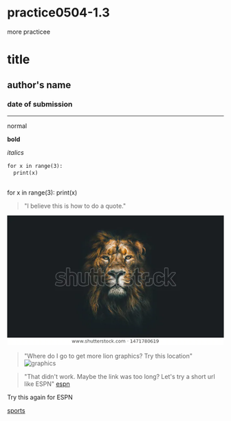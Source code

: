 # practice0504-1.3
more practicee
# title
## author's name
### date of submission
---

normal

**bold**

*italics*

```
for x in range(3):
  print(x)
  
  ```
  
for x in range(3):
  print(x)
  
 >"I believe this is how to do a quote."

![lion pic](https://raw.githubusercontent.com/jholliejr/practice0504-1.3/master/lion-dark-2.webp)


> "Where do I go to get more lion graphics?  Try this location" ![graphics](https://www.google.com/search?q=lion+pics&rlz=1C1SQJL_enUS892US893&sxsrf=ALeKk03_0k1mrq2q9hNd7MKvA4j1e4_LkQ:1588618770225&tbm=isch&source=iu&ictx=1&fir=YaESbcVNS2_87M%253A%252CWbPQlFGadCOtnM%252C_&vet=1&usg=AI4_-kSNPkMBFTEjJWkXw_7MIsSYuENAqA&sa=X&ved=2ahUKEwis8O2L8prpAhVDRK0KHe6JC84Q9QEwBnoECAoQPA#imgrc=YaESbcVNS2_87M:)

>"That didn't work.  Maybe the link was too long?  Let's try a short url like ESPN" [espn](https://www.espn.com/)

Try this again for ESPN [](https://www.espn.com/)

[sports](www.espn.com)




